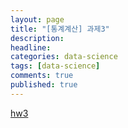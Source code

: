```yaml
---
layout: page
title: "[통계계산] 과제3"
description: 
headline: 
categories: data-science
tags: [data-science]
comments: true
published: true
---
```


[hw3](https://www.dropbox.com/s/8z5a2vw0c15rua9/%ED%86%B5%EA%B3%84%EA%B3%84%EC%82%B0_%EA%B3%BC%EC%A0%9C3.pdf?dl=0)